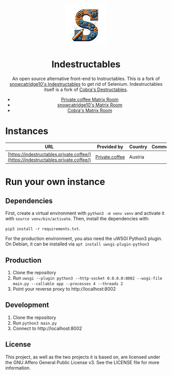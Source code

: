 <div align="center">
<img src="static/img/logo.png">
<h1>Indestructables</h1>
An open source alternative front-end to Instructables. This is a fork of <a href="https://codeberg.org/indestructables/indestructables">snowcatridge10's Indestructables</a> to get rid of Selenium. Indestructables itself is a fork of <a href="https://git.vern.cc/cobra/Destructables">Cobra's Destructables</a>.

<ul>
    <li>
        <a href="https://matrix.private.cf/#/#private.coffee:private.coffee">Private.coffee Matrix Room</a>
    </li>
    <li>
        <a href="https://matrix.to/#/#indestructables:fedora.im">snowcatridge10's Matrix Room</a>
    </li>
    <li>
        <a href="https://mto.vern.cc/#/%23cobra-frontends:vern.cc">Cobra's Matrix Room</a>
    </li>
</ul>

</div>

# Instances

| URL                                                                                | Provided by                               | Country | Comments |
| ---------------------------------------------------------------------------------- | ----------------------------------------- | ------- | -------- |
| [https://indestructables.private.coffee/](https://indestructables.private.coffee/) | [Private.coffee](https://private.coffee/) | Austria |          |

# Run your own instance

## Dependencies

First, create a virtual environment with `python3 -m venv venv` and activate it with `source venv/bin/activate`. Then, install the dependencies with:

`pip3 install -r requirements.txt`.

For the production environment, you also need the uWSGI Python3 plugin. On Debian, it can be installed via `apt install uwsgi-plugin-python3`

## Production

1. Clone the repository
2. Run `uwsgi --plugin python3 --http-socket 0.0.0.0:8002 --wsgi-file main.py --callable app --processes 4 --threads 2`
3. Point your reverse proxy to http://localhost:8002

## Development

1. Clone the repository
2. Run `python3 main.py`
3. Connect to http://localhost:8002

## License

This project, as well as the two projects it is based on, are licensed under the GNU Affero General Public License v3. See the LICENSE file for more information.
